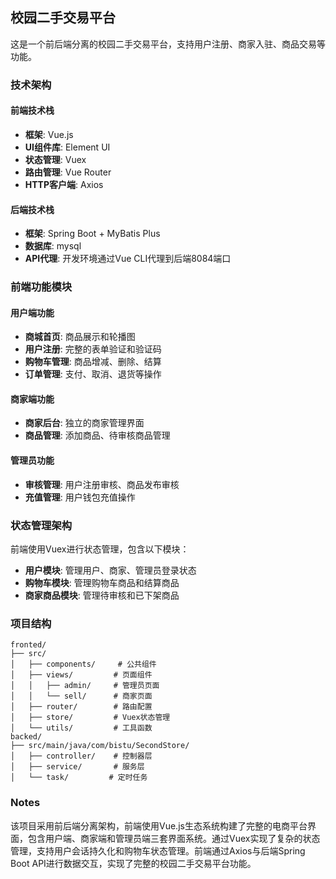 

## 校园二手交易平台 

这是一个前后端分离的校园二手交易平台，支持用户注册、商家入驻、商品交易等功能。

### 技术架构

#### 前端技术栈
- **框架**: Vue.js
- **UI组件库**: Element UI 
- **状态管理**: Vuex 
- **路由管理**: Vue Router  
- **HTTP客户端**: Axios 

#### 后端技术栈
- **框架**: Spring Boot + MyBatis Plus
- **数据库**: mysql
- **API代理**: 开发环境通过Vue CLI代理到后端8084端口

### 前端功能模块

#### 用户端功能
- **商城首页**: 商品展示和轮播图 
- **用户注册**: 完整的表单验证和验证码 
- **购物车管理**: 商品增减、删除、结算 
- **订单管理**: 支付、取消、退货等操作 

#### 商家端功能
- **商家后台**: 独立的商家管理界面
- **商品管理**: 添加商品、待审核商品管理 

#### 管理员功能
- **审核管理**: 用户注册审核、商品发布审核 
- **充值管理**: 用户钱包充值操作  

### 状态管理架构

前端使用Vuex进行状态管理，包含以下模块：
- **用户模块**: 管理用户、商家、管理员登录状态  
- **购物车模块**: 管理购物车商品和结算商品 
- **商家商品模块**: 管理待审核和已下架商品

### 项目结构

```
fronted/
├── src/
│   ├── components/     # 公共组件
│   ├── views/         # 页面组件
│   │   ├── admin/     # 管理员页面
│   │   └── sell/      # 商家页面
│   ├── router/        # 路由配置
│   ├── store/         # Vuex状态管理
│   └── utils/         # 工具函数
backed/
├── src/main/java/com/bistu/SecondStore/
│   ├── controller/    # 控制器层
│   ├── service/       # 服务层
│   └── task/         # 定时任务
```

### Notes

该项目采用前后端分离架构，前端使用Vue.js生态系统构建了完整的电商平台界面，包含用户端、商家端和管理员端三套界面系统。通过Vuex实现了复杂的状态管理，支持用户会话持久化和购物车状态管理。前端通过Axios与后端Spring Boot API进行数据交互，实现了完整的校园二手交易平台功能。
